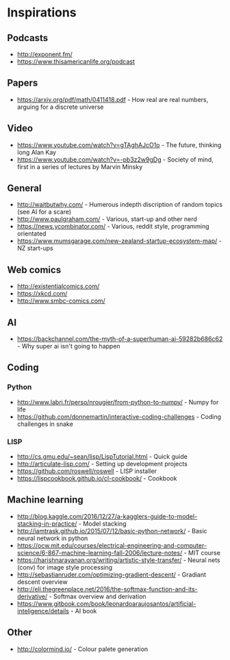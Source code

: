 # Inspirations

## Podcasts
* http://exponent.fm/
* https://www.thisamericanlife.org/podcast

## Papers
* https://arxiv.org/pdf/math/0411418.pdf - How real are real numbers, arguing for a discrete universe

## Video 
* https://www.youtube.com/watch?v=gTAghAJcO1o - The future, thinking long Alan Kay
* https://www.youtube.com/watch?v=-pb3z2w9gDg - Society of mind, first in a series of lectures by Marvin Minsky

## General
* http://waitbutwhy.com/ - Humerous indepth discription of random topics (see AI for a scare)
* http://www.paulgraham.com/ - Various, start-up and other nerd
* https://news.ycombinator.com/ - Various, reddit style, programming orientated
* https://www.mumsgarage.com/new-zealand-startup-ecosystem-map/ - NZ start-ups

## Web comics
* http://existentialcomics.com/
* https://xkcd.com/
* http://www.smbc-comics.com/

## AI
* https://backchannel.com/the-myth-of-a-superhuman-ai-59282b686c62 - Why super ai isn't going to happen

## Coding
### Python
* http://www.labri.fr/perso/nrougier/from-python-to-numpy/ - Numpy for life
* https://github.com/donnemartin/interactive-coding-challenges - Coding challenges in snake

### LISP
* http://cs.gmu.edu/~sean/lisp/LispTutorial.html - Quick guide
* http://articulate-lisp.com/ - Setting up development projects
* https://github.com/roswell/roswell - LISP installer
* https://lispcookbook.github.io/cl-cookbook/ - Cookbook

## Machine learning
* http://blog.kaggle.com/2016/12/27/a-kagglers-guide-to-model-stacking-in-practice/ - Model stacking
* http://iamtrask.github.io/2015/07/12/basic-python-network/ - Basic neural network in python
* https://ocw.mit.edu/courses/electrical-engineering-and-computer-science/6-867-machine-learning-fall-2006/lecture-notes/ - MIT course
* https://harishnarayanan.org/writing/artistic-style-transfer/ - Neural nets (conv) for image style processing
* http://sebastianruder.com/optimizing-gradient-descent/ - Gradiant descent overview
* http://eli.thegreenplace.net/2016/the-softmax-function-and-its-derivative/ - Softmax overview and derivation
* https://www.gitbook.com/book/leonardoaraujosantos/artificial-inteligence/details - AI book

## Other
* http://colormind.io/ - Colour palete generation
